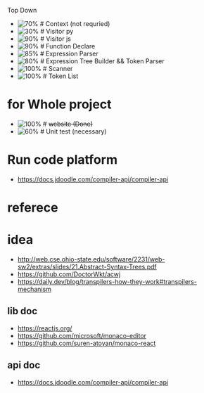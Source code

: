 Top Down

- ![70%](https://progress-bar.dev/70) # Context (not requried)
- ![30%](https://progress-bar.dev/30) # Visitor py
- ![90%](https://progress-bar.dev/90) # Visitor js
- ![90%](https://progress-bar.dev/90) # Function Declare
- ![85%](https://progress-bar.dev/95) # Expression Parser
- ![80%](https://progress-bar.dev/80) # Expression Tree Builder && Token Parser
- ![100%](https://progress-bar.dev/100) # Scanner
- ![100%](https://progress-bar.dev/100) # Token List

# for Whole project

- ![100%](https://progress-bar.dev/100) # ~~website (Done)~~
- ![60%](https://progress-bar.dev/60) # Unit test (necessary)

# Run code platform

- https://docs.jdoodle.com/compiler-api/compiler-api

# referece

# idea

- http://web.cse.ohio-state.edu/software/2231/web-sw2/extras/slides/21.Abstract-Syntax-Trees.pdf
- https://github.com/DoctorWkt/acwj
- https://daily.dev/blog/transpilers-how-they-work#transpilers-mechanism

## lib doc

- https://reactjs.org/
- https://github.com/microsoft/monaco-editor
- https://github.com/suren-atoyan/monaco-react

## api doc

- https://docs.jdoodle.com/compiler-api/compiler-api
